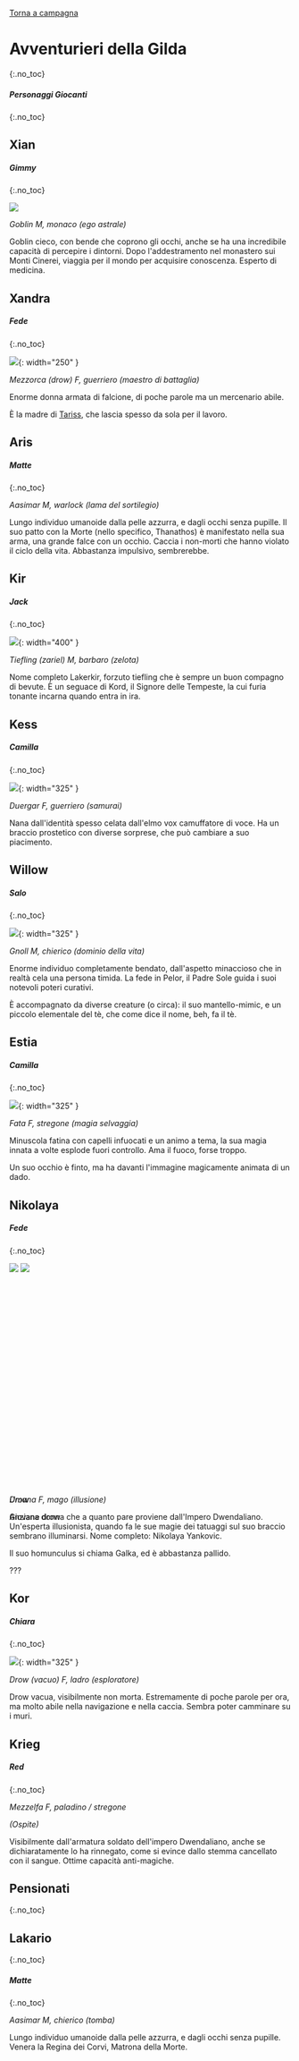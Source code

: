[Torna a campagna](./campaign.md)

# Avventurieri della Gilda
{:.no_toc}

##### Personaggi Giocanti
{:.no_toc}

<div class="pctable">      
    <div class="cell xian"><a href="#xian" class="fill-div"></a></div>
    <div class="cell xandra"><a href="#xandra" class="fill-div"></a></div>
    <div class="cell aris"><a href="#aris" class="fill-div"></a></div>
    <div class="cell kir"><a href="#kir" class="fill-div"></a></div>
    <div class="cell kess"><a href="#kess" class="fill-div"></a></div>
    <div class="cell willow"><a href="#willow" class="fill-div"></a></div>
    <div class="cell estia"><a href="#estia" class="fill-div"></a></div>
    <div class="cell nikolaya"><a href="#nikolaya" class="fill-div"></a></div>
    <div class="cell kor"><a href="#kor" class="fill-div"></a></div>
</div>

## Xian

##### Gimmy
{:.no_toc}

![](../assets/img/pg/xian_faccia.webp)

*Goblin M, monaco (ego astrale)*

Goblin cieco, con bende che coprono gli occhi, anche se ha una incredibile
capacità di percepire i dintorni. Dopo l'addestramento nel monastero sui 
Monti Cinerei, viaggia per il mondo per acquisire conoscenza. 
Esperto di medicina.


## Xandra

##### Fede
{:.no_toc}

![](../assets/img/pg/Xandra_D.webp){: width="250" }

*Mezzorca (drow) F, guerriero (maestro di battaglia)*

Enorme donna armata di falcione, di poche parole ma un mercenario abile.

È la madre di [Tariss](./npc#tariss), che lascia spesso da sola per
il lavoro.


## Aris

##### Matte
{:.no_toc}

*Aasimar M, warlock (lama del sortilegio)*

Lungo individuo umanoide dalla pelle azzurra, e dagli occhi senza pupille.
Il suo patto con la Morte (nello specifico, Thanathos) è manifestato nella sua
arma, una grande falce con un occhio. Caccia i non-morti che hanno violato il
ciclo della vita.
Abbastanza impulsivo, sembrerebbe.

## Kir

##### Jack
{:.no_toc}

![](https://i.imgur.com/aPuvxLI.jpg){: width="400" }

*Tiefling (zariel) M, barbaro (zelota)*

Nome completo Lakerkir, forzuto tiefling che è sempre un buon compagno di bevute.
È un seguace di Kord, il Signore delle Tempeste, la cui furia tonante incarna quando
entra in ira.

## Kess

##### Camilla
{:.no_toc}

![](../assets/img/pg/kess.webp){: width="325" }

*Duergar F, guerriero (samurai)*

Nana dall'identità spesso celata dall'elmo vox camuffatore di voce. Ha un braccio prostetico
con diverse sorprese, che può cambiare a suo piacimento.


## Willow

##### Salo
{:.no_toc}

![](../assets/img/pg/willow.jpg){: width="325" }

*Gnoll M, chierico (dominio della vita)*

Enorme individuo completamente bendato, dall'aspetto minaccioso che in realtà cela una persona
timida. La fede in Pelor, il Padre Sole guida i suoi notevoli poteri curativi. 

È accompagnato da diverse creature (o circa): il suo mantello-mimic, e un piccolo elementale
del tè, che come dice il nome, beh, fa il tè.

## Estia

##### Camilla
{:.no_toc}

![](../assets/img/pg/estia.webp){: width="325" }

*Fata F, stregone (magia selvaggia)*

Minuscola fatina con capelli infuocati e un animo a tema, la sua magia innata a volte esplode fuori
controllo. Ama il fuoco, forse troppo. 

Un suo occhio è finto, ma ha davanti l'immagine magicamente animata di un dado.

## Nikolaya

##### Fede
{:.no_toc}

<div class="fadeloop" style="height: 400px">
    <img id="f1" src="../assets/img/pg/Nikolaya.webp">
    <img id="f2" src="../assets/img/pg/Camelia.webp">
</div>

<p>
<i>
<div style="position: relative; margin: 0 auto; display: inline">
    Umana
    <div style="position: absolute; top: 0;">Drow</div>
</div>
 F, mago (illusione)
</i>
</p>

<p>
<div style="position: relative; margin: 0 auto; display: inline">
    Anziana donna
    <div style="position: absolute; top: 0;">Giovane drow</div>
</div>
che a quanto pare proviene dall'Impero Dwendaliano. Un'esperta
illusionista, quando fa le sue magie dei tatuaggi sul suo braccio
sembrano illuminarsi. Nome completo: Nikolaya Yankovic.
</p>

Il suo homunculus si chiama Galka, ed è abbastanza pallido.

???

## Kor

##### Chiara
{:.no_toc}

![](https://i.imgur.com/q4oD74v.jpg){: width="325" }

*Drow (vacuo) F, ladro (esploratore)*

Drow vacua, visibilmente non morta. Estremamente di poche parole per ora, ma molto abile nella navigazione e nella caccia. Sembra poter camminare su i muri.

## Krieg

##### Red
{:.no_toc}

*Mezzelfa F, paladino / stregone*

*(Ospite)*

Visibilmente dall'armatura soldato dell'impero Dwendaliano, anche se dichiaratamente lo ha rinnegato, come si evince dallo stemma cancellato con il sangue. Ottime capacità anti-magiche.

## Pensionati
{:.no_toc}

## Lakario
{:.no_toc}

##### Matte
{:.no_toc}

*Aasimar M, chierico (tomba)*

Lungo individuo umanoide dalla pelle azzurra, e dagli occhi senza pupille.
Venera la Regina dei Corvi, Matrona della Morte.
